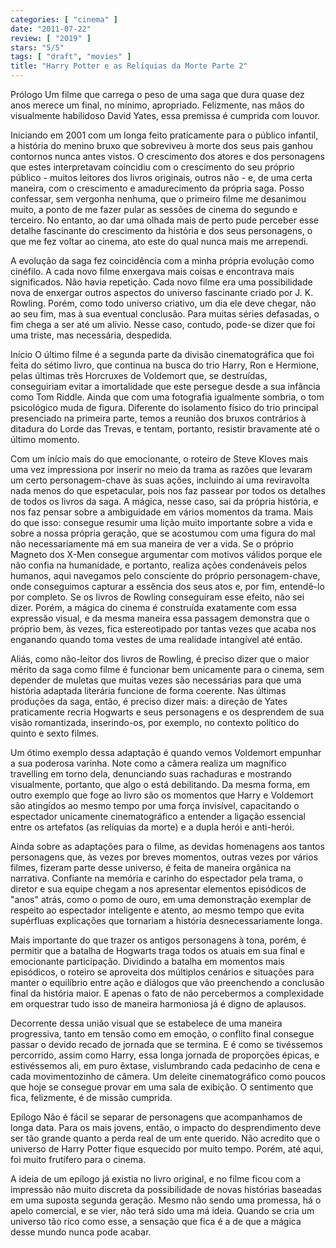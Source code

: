 ```yaml
---
categories: [ "cinema" ]
date: "2011-07-22"
review: [ "2019" ]
stars: "5/5"
tags: [ "draft", "movies" ]
title: "Harry Potter e as Relíquias da Morte Parte 2"
---
```

Prólogo
Um filme que carrega o peso de uma saga que dura quase dez anos merece
um final, no mínimo, apropriado. Felizmente, nas mãos do visualmente
habilidoso David Yates, essa premissa é cumprida com louvor.

Iniciando em 2001 com um longa feito praticamente para o público
infantil, a história do menino bruxo que sobreviveu à morte dos seus
pais ganhou contornos nunca antes vistos. O crescimento dos atores e dos
personagens que estes interpretavam coincidiu com o crescimento do seu
próprio público - muitos leitores dos livros originais, outros não -
e, de uma certa maneira, com o crescimento e amadurecimento da própria
saga. Posso confessar, sem vergonha nenhuma, que o primeiro filme me
desanimou muito, a ponto de me fazer pular as sessões de cinema do
segundo e terceiro. No entanto, ao dar uma olhada mais de perto pude
perceber esse detalhe fascinante do crescimento da história e dos seus
personagens, o que me fez voltar ao cinema, ato este do qual nunca mais
me arrependi.

A evolução da saga fez coincidência com a minha própria evolução
como cinéfilo. A cada novo filme enxergava mais coisas e encontrava
mais significados. Não havia repetição. Cada novo filme era uma
possibilidade nova de enxergar outros aspectos do universo fascinante
criado por J. K. Rowling. Porém, como todo universo criativo, um dia
ele deve chegar, não ao seu fim, mas à sua eventual conclusão. Para
muitas séries defasadas, o fim chega a ser até um alívio. Nesse caso,
contudo, pode-se dizer que foi uma triste, mas necessária, despedida.

Início
O último filme é a segunda parte da divisão cinematográfica que
foi feita do sétimo livro, que continua na busca do trio Harry,
Ron e Hermione, pelas últimas três Horcruxes de Voldemort que,
se destruídas, conseguiriam evitar a imortalidade que este persegue
desde a sua infância como Tom Riddle. Ainda que com uma fotografia
igualmente sombria, o tom psicológico muda de figura. Diferente do
isolamento físico do trio principal presenciado na primeira parte,
temos a reunião dos bruxos contrários à ditadura do Lorde das Trevas,
e tentam, portanto, resistir bravamente até o último momento.

Com um início mais do que emocionante, o roteiro de Steve Kloves
mais uma vez impressiona por inserir no meio da trama as razões que
levaram um certo personagem-chave às suas ações, incluindo aí uma
reviravolta nada menos do que espetacular, pois nos faz passear por todos
os detalhes de todos os livros da saga. A mágica, nesse caso, sai da
própria história, e nos faz pensar sobre a ambiguidade em vários
momentos da trama. Mais do que isso: consegue resumir uma lição
muito importante sobre a vida e sobre a nossa própria geração,
que se acostumou com uma figura do mal não necessariamente má em
sua maneira de ver a vida. Se o próprio Magneto dos X-Men consegue
argumentar com motivos válidos porque ele não confia na humanidade,
e portanto, realiza ações condenáveis pelos humanos, aqui navegamos
pelo consciente do próprio personagem-chave, onde conseguimos capturar
a essência dos seus atos e, por fim, entendê-lo por completo. Se os
livros de Rowling conseguiram esse efeito, não sei dizer. Porém, a
mágica do cinema é construída exatamente com essa expressão visual,
e da mesma maneira essa passagem demonstra que o próprio bem, às vezes,
fica estereotipado por tantas vezes que acaba nos enganando quando toma
vestes de uma realidade intangível até então.

Aliás, como não-leitor dos livros de Rowling, é preciso dizer que
o maior mérito da saga como filme é funcionar bem unicamente para o
cinema, sem depender de muletas que muitas vezes são necessárias para
que uma história adaptada literária funcione de forma coerente. Nas
últimas produções da saga, então, é preciso dizer mais: a direção
de Yates praticamente recria Hogwarts e seus personagens e os desprendem
de sua visão romantizada, inserindo-os, por exemplo, no contexto
político do quinto e sexto filmes.

Um ótimo exemplo dessa adaptação é quando vemos Voldemort empunhar a
sua poderosa varinha. Note como a câmera realiza um magnífico travelling
em torno dela, denunciando suas rachaduras e mostrando visualmente,
portanto, que algo o está debilitando. Da mesma forma, em outro exemplo
que foge ao livro são os momentos que Harry e Voldemort são atingidos
ao mesmo tempo por uma força invisível, capacitando o espectador
unicamente cinematográfico a entender a ligação essencial entre os
artefatos (as relíquias da morte) e a dupla herói e anti-herói.

Ainda sobre as adaptações para o filme, as devidas homenagens aos tantos
personagens que, às vezes por breves momentos, outras vezes por vários
filmes, fizeram parte desse universo, é feita de maneira orgânica na
narrativa. Confiante na memória e carinho do espectador pela trama,
o diretor e sua equipe chegam a nos apresentar elementos episódicos de
"anos" atrás, como o pomo de ouro, em uma demonstração exemplar de
respeito ao espectador inteligente e atento, ao mesmo tempo que evita
supérfluas explicações que tornariam a história desnecessariamente
longa.

Mais importante do que trazer os antigos personagens à tona, porém,
é permitir que a batalha de Hogwarts traga todos os atuais em sua
final e emocionante participação. Dividindo a batalha em momentos
mais episódicos, o roteiro se aproveita dos múltiplos cenários
e situações para manter o equilíbrio entre ação e diálogos que
vão preenchendo a conclusão final da história maior. E apenas o fato
de não percebermos a complexidade em orquestrar tudo isso de maneira
harmoniosa já é digno de aplausos.

Decorrente dessa união visual que se estabelece de uma maneira
progressiva, tanto em tensão como em emoção, o conflito final consegue
passar o devido recado de jornada que se termina. E é como se tivéssemos
percorrido, assim como Harry, essa longa jornada de proporções épicas,
e estivéssemos ali, em puro êxtase, vislumbrando cada pedacinho de cena
e cada movimentozinho de câmera. Um deleite cinematográfico como poucos
que hoje se consegue provar em uma sala de exibição. O sentimento que
fica, felizmente, é de missão cumprida.

Epílogo
Não é fácil se separar de personagens que acompanhamos de longa
data. Para os mais jovens, então, o impacto do desprendimento deve
ser tão grande quanto a perda real de um ente querido. Não acredito
que o universo de Harry Potter fique esquecido por muito tempo. Porém,
até aqui, foi muito frutífero para o cinema.

A ideia de um epílogo já existia no livro original, e no filme ficou
com a impressão não muito discreta da possibilidade de novas histórias
baseadas em uma suposta segunda geração. Mesmo não sendo uma promessa,
há o apelo comercial, e se vier, não terá sido uma má ideia. Quando
se cria um universo tão rico como esse, a sensação que fica é a de
que a mágica desse mundo nunca pode acabar.

